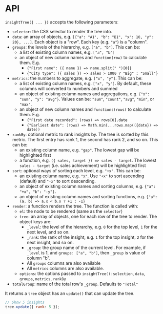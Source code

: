 # API

`insightTree({ ... })` accepts the following parameters:

- `selector`: the CSS selector to render the tree into.
- `data`: an array of objects, e.g. `[{"a": "A1", "b": "B1", "x": 10, "y": 20}, ...]`.
  Each object is a "row". Each key (e.g. `"a"`) is a "column".
- `groups`: the levels of the hierarchy, e.g. `["a", "b"]`. This can be:
  - a list of existing column names, e.g. `["a", "b"]`
  - an object of new column names and `function(row)` to calculate them. E.g.
    - `{"First name": ({ name }) => name.split(" ")[0]}`
    - `{"City type": ({ sales }) => sales > 1000 ? "Big" : "Small"}`
- `metrics`: the numbers to aggregate, e.g. `["x", "y"]`. This can be:
  - a list of existing column names, e.g. `["x", "y"]`. By default, these columns will converted to numbers and summed
  - an object of existing column names and aggregations, e.g. `{"x": "sum", "y": "avg"}`.
    Values can be: `"sum"`, `"count"`, `"avg"`, `"min"`, or `"max"`.
  - an object of new column names and `functions(rows)` to calculate them. E.g.
    - `{"First date recorded": (rows) => rows[0].date`
    - `{"Earliest date": (rows) => Math.min(...rows.map(({date}) => date))`
- `rankBy`: optional metric to rank insights by. The tree is sorted by this metric. The first entry has rank 1, the second has rank 2, and so on. This can be:
  - an existing column name, e.g. `"gap"`. The lowest gap will be highlighted first
  - a function, e.g. `({ sales, target }) => sales - target`. The lowest `sales - target` (i.e. sales achievement) will be highlighted first
- `sort`: optional ways of sorting each level, e.g. `"+x"`. This can be:
  - an existing column name, e.g. `"x"`. Use `"+x"` to sort ascending (default) and `"-x"` to sort descending.
  - an object of existing column names and sorting columns, e.g. `{"a": "+x", "b": "-y"}`.
  - an object of existing column names and sorting functions, e.g. `{"a": (a, b) => a.x < b.x ? +1 : -1}`
- `render`: a function renders the tree. The function is called with:
  - `el`: the node to be rendered (same as the `selector`)
  - `tree`: an array of objects, one for each row of the tree to render. The object keys are:
    - `_level`: the level of the hierarchy, e.g. `0` for the top level, `1` for the next level, and so on.
    - `_rank`: the rank of the insight, e.g. `1` for the top insight, `2` for the next insight, and so on.
    - `_group`: the group name of the current level. For example, if `_level` is 1, and `groups: ["a", "b"]`, then `_group` is value of column "b".
    - All `groups` columns are also available
    - All `metrics` columns are also available.
  - `options`: the options passed to `insightTree()`: `selection`, `data`, `groups`, `metrics`, `rankBy`
- `totalGroup`: name of the total row's `_group`. Defaults to `"Total"`

It returns a `tree` object has an `update()` that can update the tree.

```js
// Show 5 insights
tree.update({ rank: 5 });
```
